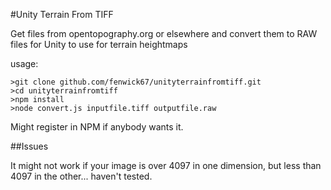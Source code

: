 #Unity Terrain From TIFF

Get files from opentopography.org or elsewhere and convert them to RAW files for Unity to use for terrain heightmaps

usage:
```
>git clone github.com/fenwick67/unityterrainfromtiff.git
>cd unityterrainfromtiff
>npm install
>node convert.js inputfile.tiff outputfile.raw
```

Might register in NPM if anybody wants it.

##Issues

It might not work if your image is over 4097 in one dimension, but less than 4097 in the other... haven't tested.
